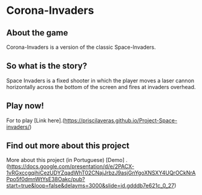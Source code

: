 # Corona-Invaders

## About the game 

Corona-Invaders is a version of the classic Space-Invaders. 

## So what is the story?
Space Invaders is a fixed shooter in which the player moves a laser cannon horizontally across the bottom of the screen and fires at invaders overhead.

## Play now!
For to play [Link here].(https://priscilaveras.github.io/Project-Space-invaders/)


## Find out more about this project
More about this project (in Portuguese) [Demo] .(https://docs.google.com/presentation/d/e/2PACX-1vRGxccgqihiCezUDYZqadWhT02CNajJrbzJ9asjGnYgoXNSXY4UQrOCkNrAPpo5f0dmnWtYsE38Oakc/pub?start=true&loop=false&delayms=3000&slide=id.gdddb7e621c_0_27)
